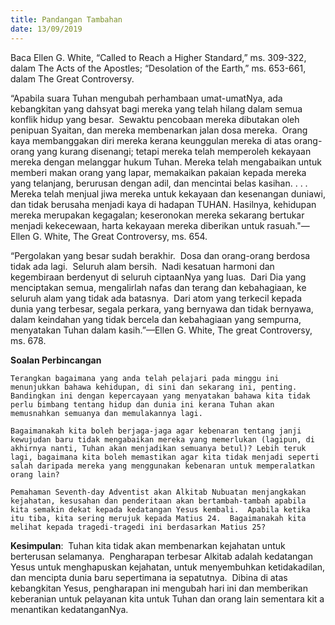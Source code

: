 ```yaml
---
title: Pandangan Tambahan
date: 13/09/2019
---
```


Baca Ellen G. White, “Called to Reach a Higher Standard,” ms. 309-322, dalam The Acts of the Apostles; “Desolation of the Earth,” ms. 653-661, dalam The Great Controversy.

“Apabila suara Tuhan mengubah perhambaan umat-umatNya, ada kebangkitan yang dahsyat bagi mereka yang telah hilang dalam semua konflik hidup yang besar.  Sewaktu pencobaan mereka dibutakan oleh penipuan Syaitan, dan mereka membenarkan jalan dosa mereka.  Orang kaya membanggakan diri mereka kerana keunggulan mereka di atas orang-orang yang kurang disenangi; tetapi mereka telah memperoleh kekayaan mereka dengan melanggar hukum Tuhan. Mereka telah mengabaikan untuk memberi makan orang yang lapar, memakaikan pakaian kepada mereka yang telanjang, berurusan dengan adil, dan mencintai belas kasihan. . . . Mereka telah menjual jiwa mereka untuk kekayaan dan kesenangan duniawi, dan tidak berusaha menjadi kaya di hadapan TUHAN. Hasilnya, kehidupan mereka merupakan kegagalan; keseronokan mereka sekarang bertukar menjadi kekecewaan, harta kekayaan mereka diberikan untuk rasuah."—Ellen G. White, The Great Controversy, ms. 654.

“Pergolakan yang besar sudah berakhir.  Dosa dan orang-orang berdosa tidak ada lagi.  Seluruh alam bersih.  Nadi kesatuan harmoni dan kegembiraan berdenyut di seluruh ciptaanNya yang luas.  Dari Dia yang menciptakan semua, mengalirlah nafas dan terang dan kebahagiaan, ke seluruh alam yang tidak ada batasnya.  Dari atom yang terkecil kepada dunia yang terbesar, segala perkara, yang bernyawa dan tidak bernyawa, dalam keindahan yang tidak bercela dan kebahagiaan yang sempurna, menyatakan Tuhan dalam kasih.”—Ellen G. White, The great Controversy, ms. 678.

**Soalan Perbincangan**

`Terangkan bagaimana yang anda telah pelajari pada minggu ini menunjukkan bahawa kehidupan, di sini dan sekarang ini, penting. Bandingkan ini dengan kepercayaan yang menyatakan bahawa kita tidak perlu bimbang tentang hidup dan dunia ini kerana Tuhan akan memusnahkan semuanya dan memulakannya lagi.`

`Bagaimanakah kita boleh berjaga-jaga agar kebenaran tentang janji kewujudan baru tidak mengabaikan mereka yang memerlukan (lagipun, di akhirnya nanti, Tuhan akan menjadikan semuanya betul)? Lebih teruk lagi, bagaimana kita boleh memastikan agar kita tidak menjadi seperti salah daripada mereka yang menggunakan kebenaran untuk memperalatkan orang lain?`

`Pemahaman Seventh-day Adventist akan Alkitab Nubuatan menjangkakan kejahatan, kesusahan dan penderitaan akan bertambah-tambah apabila kita semakin dekat kepada kedatangan Yesus kembali.  Apabila ketika itu tiba, kita sering merujuk kepada Matius 24.  Bagaimanakah kita melihat kepada tragedi-tragedi ini berdasarkan Matius 25?`

**Kesimpulan**:  Tuhan kita tidak akan membenarkan kejahatan untuk berterusan selamanya.  Pengharapan terbesar Alkitab adalah kedatangan Yesus untuk menghapuskan kejahatan, untuk menyembuhkan ketidakadilan, dan mencipta dunia baru sepertimana ia sepatutnya.  Dibina di atas kebangkitan Yesus, pengharapan ini mengubah hari ini dan memberikan keberanian untuk pelayanan kita untuk Tuhan dan orang lain sementara kit a menantikan kedatanganNya.